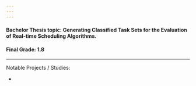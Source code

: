 ```yaml
---
---
--- 
```

#### Bachelor Thesis topic: Generating Classified Task Sets for the Evaluation of Real-time Scheduling Algorithms.

#### Final Grade: 1.8 
---

Notable Projects / Studies:

- 
